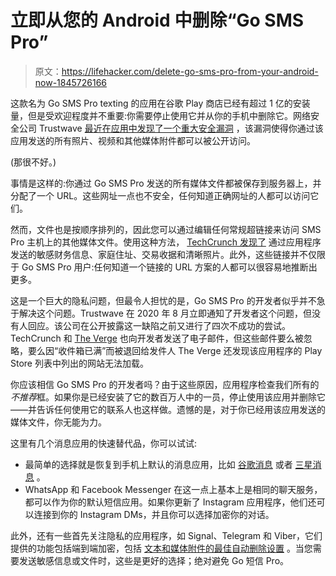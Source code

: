 # 立即从您的 Android 中删除“Go SMS Pro”

> 原文：<https://lifehacker.com/delete-go-sms-pro-from-your-android-now-1845726166>

这款名为 Go SMS Pro texting 的应用在谷歌 Play 商店已经有超过 1 亿的安装量，但是受欢迎程度并不重要:你需要停止使用它并从你的手机中删除它。网络安全公司 Trustwave [最近在应用中发现了一个重大安全漏洞](https://www.trustwave.com/en-us/resources/blogs/spiderlabs-blog/go-sms-pro-vulnerable-to-media-file-theft/?=go-sms-pro-vulnerability-to-media-file-theft) ，该漏洞使得你通过该应用发送的所有照片、视频和其他媒体附件都可以被公开访问。



(那很不好。)

事情是这样的:你通过 Go SMS Pro 发送的所有媒体文件都被保存到服务器上，并分配了一个 URL。这些网址一点也不安全，任何知道正确网址的人都可以访问它们。

然而，文件也是按顺序排列的，因此您可以通过编辑任何常规超链接来访问 SMS Pro 主机上的其他媒体文件。使用这种方法， [TechCrunch 发现了](https://techcrunch.com/2020/11/19/go-sms-pro-exposed-photo-files/) 通过应用程序发送的敏感财务信息、家庭住址、交易收据和清晰照片。此外，这些链接并不仅限于 Go SMS Pro 用户:任何知道一个链接的 URL 方案的人都可以很容易地推断出更多。

这是一个巨大的隐私问题，但最令人担忧的是，Go SMS Pro 的开发者似乎并不急于解决这个问题。Trustwave 在 2020 年 8 月立即通知了开发者这个问题，但没有人回应。该公司在公开披露这一缺陷之前又进行了四次不成功的尝试。TechCrunch 和 [The Verge](https://www.theverge.com/2020/11/19/21575733/go-sms-pro-media-flaw-vulnerability-messaging-app-trustwave) 也向开发者发送了电子邮件，但这些邮件要么被忽略，要么因“收件箱已满”而被退回给发件人 The Verge 还发现该应用程序的 Play Store 列表中列出的网站无法加载。

你应该相信 Go SMS Pro 的开发者吗？由于这些原因，应用程序检查我们所有的*不推荐*框。如果你是已经安装了它的数百万人中的一员，停止使用该应用并删除它——并告诉任何使用它的联系人也这样做。遗憾的是，对于你已经用该应用发送的媒体文件，你无能为力。

这里有几个消息应用的快速替代品，你可以试试:

*   最简单的选择就是恢复到手机上默认的消息应用，比如 [谷歌消息](https://play.google.com/store/apps/details?id=com.google.android.apps.messaging&hl=en_US&gl=US) 或者 [三星消息](https://www.samsung.com/us/support/answer/ANS00078947/) 。
*   WhatsApp 和 Facebook Messenger 在这一点上基本上是相同的聊天服务，都可以作为你的默认短信应用。如果你更新了 Instagram 应用程序，他们还可以连接到你的 Instagram DMs，并且你可以选择加密你的对话。

此外，还有一些首先关注隐私的应用程序，如 Signal、Telegram 和 Viber，它们提供的功能包括端到端加密，包括 [文本和媒体附件的最佳自动删除设置](https://lifehacker.com/for-better-privacy-use-these-apps-instead-of-whatsapp-1845551260) 。当您需要发送敏感信息或文件时，这些是更好的选择；绝对避免 Go 短信 Pro。